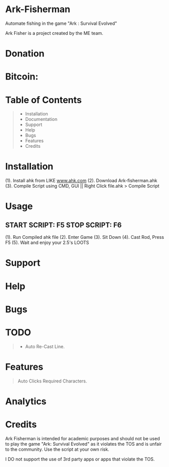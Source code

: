 # Ark-Fisherman
Automate fishing in the game "Ark : Survival Evolved"

Ark Fisher is a project created by the ME team.

# Donation

# Bitcoin: 

# Table of Contents

> - Installation
> - Documentation
> - Support
> - Help
> - Bugs
> - Features
> - Credits

# Installation
(1). Install ahk from LIKE www.ahk.com
(2). Download Ark-fisherman.ahk
(3). Compile Script using CMD, GUI || Right Click file.ahk > Compile Script 

# Usage
START SCRIPT: F5
STOP SCRIPT: F6
-----
(1). Run Compiled ahk file
(2). Enter Game
(3). Sit Down
(4). Cast Rod, Press F5
(5). Wait and enjoy your 2.5's LOOTS

# Support

# Help

# Bugs

# TODO

> - Auto Re-Cast Line.

# Features
> Auto Clicks Required Characters.
# Analytics


# Credits

Ark Fisherman is intended for academic purposes and should not be used to play the game "Ark: Survival Evolved" as it violates the TOS and is unfair to the community. Use the script at your own risk.

I DO not support the use of 3rd party apps or apps that violate the TOS.
